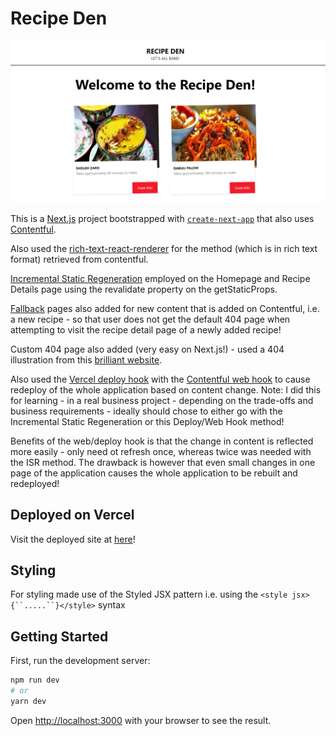 # Recipe Den 

![alt text](https://github.com/quantumomid/recipeDen/blob/main/Image.PNG?raw=true)

This is a [Next.js](https://nextjs.org/) project bootstrapped with [`create-next-app`](https://github.com/vercel/next.js/tree/canary/packages/create-next-app) that also uses [Contentful](https://www.contentful.com/).

Also used the [rich-text-react-renderer](https://www.npmjs.com/package/@contentful/rich-text-react-renderer) for the method (which is in rich text format) retrieved from contentful.

[Incremental Static Regeneration](https://vercel.com/docs/concepts/next.js/incremental-static-regeneration) employed on the Homepage and Recipe Details page using the revalidate property on the getStaticProps.

[Fallback](https://nextjs.org/docs/basic-features/data-fetching#fallback-true) pages also added for new content that is added on Contentful, i.e. a new recipe - so that user does not get the default 404 page when attempting to visit the recipe detail page of a newly added recipe!

Custom 404 page also added (very easy on Next.js!) - used a 404 illustration from this [brilliant website](https://www.kapwing.com/404-illustrations?ref=producthunt).

Also used the [Vercel deploy hook](https://vercel.com/docs/concepts/git/deploy-hooks) with the [Contentful web hook](https://www.contentful.com/developers/docs/concepts/webhooks/) to cause redeploy of the whole application based on content change. Note: I did this for learning - in a real business project - depending on the trade-offs and business requirements - ideally should chose to either go with the Incremental Static Regeneration or this Deploy/Web Hook method!

Benefits of the web/deploy hook is that the change in content is reflected more easily - only need ot refresh once, whereas twice was needed with the ISR method. The drawback is however that even small changes in one page of the application causes the whole application to be rebuilt and redeployed!

## Deployed on Vercel

Visit the deployed site at [here](https://recipe-den.vercel.app/)!

## Styling 

For styling made use of the Styled JSX pattern i.e. using the `<style jsx>{``.....``}</style>` syntax

## Getting Started

First, run the development server:

```bash
npm run dev
# or
yarn dev
```

Open [http://localhost:3000](http://localhost:3000) with your browser to see the result.



